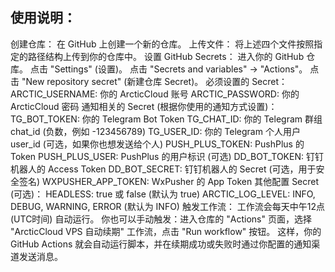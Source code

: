 ## 使用说明：
创建仓库： 在 GitHub 上创建一个新的仓库。
上传文件： 将上述四个文件按照指定的路径结构上传到你的仓库中。
设置 GitHub Secrets：
进入你的 GitHub 仓库。
点击 "Settings" (设置)。
点击 "Secrets and variables" -> "Actions"。
点击 "New repository secret" (新建仓库 Secret)。
必须设置的 Secret：
ARCTIC_USERNAME: 你的 ArcticCloud 账号
ARCTIC_PASSWORD: 你的 ArcticCloud 密码
通知相关的 Secret (根据你使用的通知方式设置)：
TG_BOT_TOKEN: 你的 Telegram Bot Token
TG_CHAT_ID: 你的 Telegram 群组 chat_id (负数，例如 -123456789)
TG_USER_ID: 你的 Telegram 个人用户 user_id (可选，如果你也想发送给个人)
PUSH_PLUS_TOKEN: PushPlus 的 Token
PUSH_PLUS_USER: PushPlus 的用户标识 (可选)
DD_BOT_TOKEN: 钉钉机器人的 Access Token
DD_BOT_SECRET: 钉钉机器人的 Secret (可选，用于安全签名)
WXPUSHER_APP_TOKEN: WxPusher 的 App Token
其他配置 Secret (可选)：
HEADLESS: true 或 false (默认为 true)
ARCTIC_LOG_LEVEL: INFO, DEBUG, WARNING, ERROR (默认为 INFO)
触发工作流：
工作流会每天中午12点 (UTC时间) 自动运行。
你也可以手动触发：进入仓库的 "Actions" 页面，选择 "ArcticCloud VPS 自动续期" 工作流，点击 "Run workflow" 按钮。
这样，你的 GitHub Actions 就会自动运行脚本，并在续期成功或失败时通过你配置的通知渠道发送消息。

